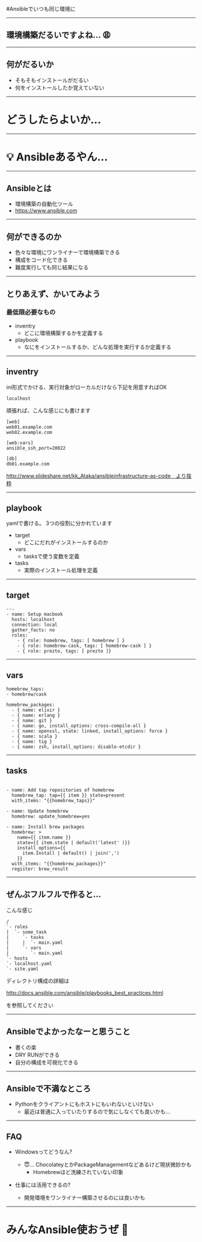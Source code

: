 #Ansibleでいつも同じ環境に

---

## 環境構築だるいですよね... :weary:

---

## 何がだるいか

- そもそもインストールがだるい
- 何をインストールしたか覚えていない

---

# どうしたらよいか...

---

# :bulb: Ansibleあるやん...

---

## Ansibleとは

- 環境構築の自動化ツール
- https://www.ansible.com

---

## 何ができるのか

- 色々な環境にワンライナーで環境構築できる
- 構成をコード化できる
- 難度実行しても同じ結果になる

---

## とりあえず、かいてみよう

### 最低限必要なもの

- inventry
  - どこに環境構築するかを定義する
- playbook
  - なにをインストールするか、どんな処理を実行するか定義する

---

## inventry

ini形式でかける、実行対象がローカルだけなら下記を用意すればOK

```
localhost
```

頑張れば、こんな感じにも書けます

```
[web]
web01.example.com
web02.example.com

[web:vars]
ansible_ssh_port=20022

[db]
db01.example.com
```

http://www.slideshare.net/kk_Ataka/ansibleinfrastructure-as-code　より抜粋

---

## playbook

yamlで書ける。
3つの役割に分かれています

- target
  - どこにだれがインストールするのか 
- vars
  - tasksで使う変数を定義 
- tasks
  - 実際のインストール処理を定義

---

## target

```
---
- name: Setup macbook
  hosts: localhost
  connection: local
  gather_facts: no
  roles: 
    - { role: homebrew, tags: [ homebrew ] }
    - { role: homebrew-cask, tags: [ homebrew-cask ] }
    - { role: prezto, tags: [ prezto ]}
```

---

## vars

```
homebrew_taps:
- homebrew/cask

homebrew_packages:
  - { name: elixir }
  - { name: erlang }
  - { name: git }
  - { name: go, install_options: cross-compile-all }
  - { name: openssl, state: linked, install_options: force }
  - { name: scala }
  - { name: tig }
  - { name: zsh, install_options: disable-etcdir }
```

---

## tasks

```

- name: Add tap repositories of homebrew
  homebrew_tap: tap={{ item }} state=present
  with_items: "{{homebrew_taps}}"

- name: Update homebrew
  homebrew: update_homebrew=yes

- name: Install brew packages
  homebrew: >
    name={{ item.name }}
    state={{ item.state | default('latest' )}}
    install_options={{
      item.Install | default() | join(',')
    }}
  with_items: "{{homebrew_packages}}"
  register: brew_result
```

---

## ぜんぶフルフルで作ると...

こんな感じ

```
/
`- roles
|  `- some_task
|     `- tasks
|     |  `- main.yaml
|     `- vars
|        `- main.yaml
`- hosts
`- localhost.yaml
`- site.yaml
```

ディレクトリ構成の詳細は

http://docs.ansible.com/ansible/playbooks_best_practices.html

を参照してください

---

## Ansibleでよかったなーと思うこと

- 書くの楽
- DRY RUNができる
- 自分の構成を可視化できる

---

## Ansibleで不満なところ

- Pythonをクライアントにもホストにもいれないといけない
  - 最近は普通に入っていたりするので気にしなくても良いかも...

---

## FAQ

- Windowsってどうなん?
  - :innocent:... ChocolateyとかPackageManagementなどあるけど現状微妙かも
    - Homebrewほど洗練されていない印象

- 仕事には活用できるの?
  - 開発環境をワンライナー構築させるのには良いかも

---

# みんなAnsible使おうぜ :raising_hand:
